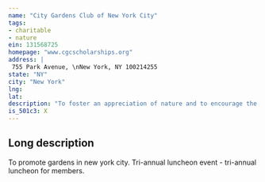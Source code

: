 ```yaml
---
name: "City Gardens Club of New York City"
tags:
- charitable
- nature
ein: 131568725
homepage: "www.cgcscholarships.org"
address: |
 755 Park Avenue, \nNew York, NY 100214255
state: "NY"
city: "New York"
lng: 
lat: 
description: "To foster an appreciation of nature and to encourage the creation, restoration and preservation of green spaces througout the city. "
is_501c3: X
---
```


## Long description

To promote gardens in new york city. Tri-annual luncheon event - tri-annual luncheon for members. 

